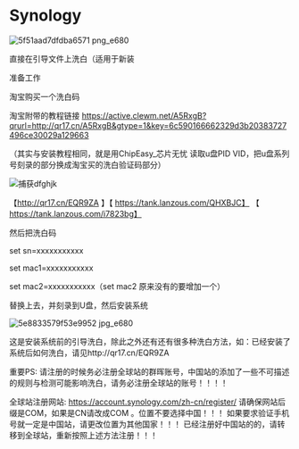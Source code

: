# Synology


![5f51aad7dfdba6571 png_e680](https://user-images.githubusercontent.com/59044398/117441495-03ca9600-af68-11eb-8d48-edf1462730fa.png)

直接在引导文件上洗白（适用于新装

准备工作

淘宝购买一个洗白码

淘宝附带的教程链接 https://active.clewm.net/A5RxgB?qrurl=http://qr17.cn/A5RxgB&gtype=1&key=6c590166662329d3b20383727496ce30029a129663


（其实与安装教程相同，就是用ChipEasy_芯片无忧 读取u盘PID VID，把u盘系列号刻录的部分换成淘宝买的洗白验证码部分）


![捕获dfghjk](https://user-images.githubusercontent.com/59044398/117438809-a4b75200-af64-11eb-9ea5-267205d3fa1c.PNG)

【http://qr17.cn/EQR9ZA 】【 https://tank.lanzous.com/QHXBJC】 【 https://tank.lanzous.com/i7823bg】

然后把洗白码

set sn=xxxxxxxxxxx

set mac1=xxxxxxxxxxx

set mac2=xxxxxxxxxxx（set mac2 原来没有的要增加一个）

替换上去，并刻录到U盘，然后安装系统


![5e8833579f53e9952 jpg_e680](https://user-images.githubusercontent.com/59044398/117439148-0f688d80-af65-11eb-9b0d-26c0e05955c0.jpg)

这是安装系统前的引导洗白，除此之外还有还有很多种洗白方法，如：已经安装了系统后如何洗白，请见http://qr17.cn/EQR9ZA


重要PS: 请注册的时候务必注册全球站的群晖账号，中国站的添加了一些不可描述的规则与检测可能影响洗白，请务必注册全球站的账号！！！！

全球站注册网站: https://account.synology.com/zh-cn/register/ 
请确保网站后缀是COM，如果是CN请改成COM 。位置不要选择中国！！！
如果要求验证手机号就一定是中国站，请更改位置为其他国家！！！
已经注册好中国站的的，请转移到全球站，重新按照上述方法注册！！！

